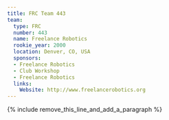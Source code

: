 ```yaml
---
title: FRC Team 443
team:
  type: FRC
  number: 443
  name: Freelance Robotics
  rookie_year: 2000
  location: Denver, CO, USA
  sponsors:
  - Freelance Robotics
  - Club Workshop
  - Freelance Robotics
  links:
    Website: http://www.freelancerobotics.org
---
```


{% include remove_this_line_and_add_a_paragraph %}
